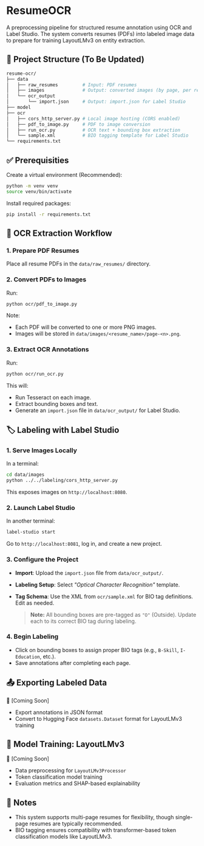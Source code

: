 # ResumeOCR

A preprocessing pipeline for structured resume annotation using OCR and Label Studio. The system converts resumes (PDFs) into labeled image data to prepare for training LayoutLMv3 on entity extraction.

## 📁 Project Structure (To Be Updated)
```bash
resume-ocr/
├── data
│   ├── raw_resumes         # Input: PDF resumes
│   ├── images              # Output: converted images (by page, per resume)
│   └── ocr_output
│       └── import.json     # Output: import.json for Label Studio
├── model
├── ocr
│   ├── cors_http_server.py # Local image hosting (CORS enabled)
│   ├── pdf_to_image.py     # PDF to image conversion
│   ├── run_ocr.py          # OCR text + bounding box extraction
│   └── sample.xml          # BIO tagging template for Label Studio
└── requirements.txt
```

## ✅ Prerequisities
Create a virtual environment (Recommended):
```bash
python -m venv venv
source venv/bin/activate
```

Install required packages:
```bash
pip install -r requirements.txt
```

## 🧾 OCR Extraction Workflow
### 1. Prepare PDF Resumes
Place all resume PDFs in the `data/raw_resumes/` directory.

### 2. Convert PDFs to Images
Run:
```bash
python ocr/pdf_to_image.py
```
Note:
- Each PDF will be converted to one or more PNG images.
- Images will be stored in `data/images/<resume_name>/page-<n>.png`.

### 3. Extract OCR Annotations
Run:
```bash
python ocr/run_ocr.py
```
This will:
- Run Tesseract on each image.
- Extract bounding boxes and text.
- Generate an `import.json` file in `data/ocr_output/` for Label Studio.

## 🏷️ Labeling with Label Studio
### 1. Serve Images Locally
In a terminal:
```bash
cd data/images
python ../../labeling/cors_http_server.py
```
This exposes images on `http://localhost:8080`.

### 2. Launch Label Studio
In another terminal:
```bash
label-studio start
```
Go to `http://localhost:8081`, log in, and create a new project.

### 3. Configure the Project
- **Import**: Upload the `import.json` file from `data/ocr_output/`.
- **Labeling Setup**: Select *"Optical Character Recognition"* template.
- **Tag Schema**: Use the XML from `ocr/sample.xml` for BIO tag definitions. Edit as needed.

    > **Note:** All bounding boxes are pre-tagged as `"O"` (Outside). Update each to its correct BIO tag during labeling.

### 4. Begin Labeling
- Click on bounding boxes to assign proper BIO tags (e.g., `B-Skill`, `I-Education`, etc.).
- Save annotations after completing each page.

## 📤 Exporting Labeled Data
🚧 [Coming Soon]
- Export annotations in JSON format
- Convert to Hugging Face `datasets.Dataset` format for LayoutLMv3 training

## 🤖 Model Training: LayoutLMv3
🚧 [Coming Soon]
- Data preprocessing for `LayoutLMv3Processor`
- Token classification model training
- Evaluation metrics and SHAP-based explainability

## 📌 Notes
- This system supports multi-page resumes for flexibility, though single-page resumes are typically recommended.
- BIO tagging ensures compatibility with transformer-based token classification models like LayoutLMv3.